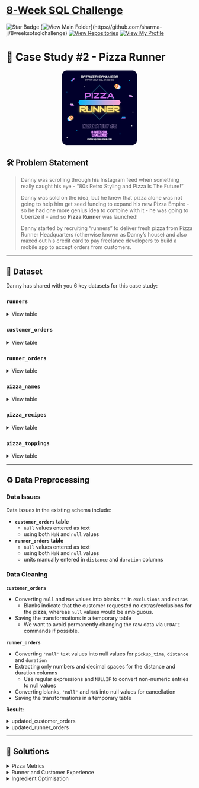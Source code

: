 # [8-Week SQL Challenge](https://8weeksqlchallenge.com/)
![Star Badge](https://img.shields.io/static/v1?label=%F0%9F%8C%9F&message=If%20Useful&style=style=flat&color=BC4E99)
[![View Main Folder](https://img.shields.io/badge/View-Main_Folder-971901?)](https://github.com/sharma-ji/8weeksofsqlchallenge)
[![View Repositories](https://img.shields.io/badge/View-My_Repositories-blue?logo=GitHub)](https://github.com/sharma-ji?tab=repositories)
[![View My Profile](https://img.shields.io/badge/View-My_Profile-green?logo=GitHub)](https://github.com/sharma-ji)


# 🍕 Case Study #2 - Pizza Runner
<p align="center">
<img src="https://github.com/sharma-ji/8weeksofsqlchallenge/blob/main/IMG/org-2.png" width=40% height=40%>

## 🛠️ Problem Statement

> Danny was scrolling through his Instagram feed when something really caught his eye - “80s Retro Styling and Pizza Is The Future!”
> 
> Danny was sold on the idea, but he knew that pizza alone was not going to help him get seed funding to expand his new Pizza Empire - so he had one more genius idea to combine with it - he was going to Uberize it - and so **Pizza Runner** was launched!
> 
> Danny started by recruiting “runners” to deliver fresh pizza from Pizza Runner Headquarters (otherwise known as Danny’s house) and also maxed out his credit card to pay freelance developers to build a mobile app to accept orders from customers.

---

## 📂 Dataset
Danny has shared with you 6 key datasets for this case study:

### **```runners```**
<details>
<summary>
View table
</summary>

The runners table shows the **```registration_date```** for each new runner.


|runner_id|registration_date|
|---------|-----------------|
|1        |1/1/2021         |
|2        |1/3/2021         |
|3        |1/8/2021         |
|4        |1/15/2021        |

</details>


### **```customer_orders```**

<details>
<summary>
View table
</summary>

Customer pizza orders are captured in the **```customer_orders```** table with 1 row for each individual pizza that is part of the order.

|order_id|customer_id|pizza_id|exclusions|extras|order_time        |
|--------|---------|--------|----------|------|------------------|
|1  |101      |1       |          |      |44197.75349537037 |
|2  |101      |1       |          |      |44197.79226851852 |
|3  |102      |1       |          |      |44198.9940162037  |
|3  |102      |2       |          |*null* |44198.9940162037  |
|4  |103      |1       |4         |      |44200.558171296296|
|4  |103      |1       |4         |      |44200.558171296296|
|4  |103      |2       |4         |      |44200.558171296296|
|5  |104      |1       |null      |1     |44204.87533564815 |
|6  |101      |2       |null      |null  |44204.877233796295|
|7  |105      |2       |null      |1     |44204.88922453704 |
|8  |102      |1       |null      |null  |44205.99621527778 |
|9  |103      |1       |4         |1, 5  |44206.47429398148 |
|10 |104      |1       |null      |null  |44207.77417824074 |
|10 |104      |1       |2, 6      |1, 4  |44207.77417824074 |

</details>

### **```runner_orders```**

<details>
<summary>
View table
</summary>

After each orders are received through the system - they are assigned to a runner - however not all orders are fully completed and can be cancelled by the restaurant or the customer.

The **```pickup_time```** is the timestamp at which the runner arrives at the Pizza Runner headquarters to pick up the freshly cooked pizzas. 

The **```distance```** and **```duration```** fields are related to how far and long the runner had to travel to deliver the order to the respective customer.



|order_id|runner_id|pickup_time|distance  |duration|cancellation      |
|--------|---------|-----------|----------|--------|------------------|
|1       |1        |1/1/2021 18:15|20km      |32 minutes|                  |
|2       |1        |1/1/2021 19:10|20km      |27 minutes|                  |
|3       |1        |1/3/2021 0:12|13.4km    |20 mins |*null*             |
|4       |2        |1/4/2021 13:53|23.4      |40      |*null*             |
|5       |3        |1/8/2021 21:10|10        |15      |*null*             |
|6       |3        |null       |null      |null    |Restaurant Cancellation|
|7       |2        |1/8/2020 21:30|25km      |25mins  |null              |
|8       |2        |1/10/2020 0:15|23.4 km   |15 minute|null              |
|9       |2        |null       |null      |null    |Customer Cancellation|
|10      |1        |1/11/2020 18:50|10km      |10minutes|null              |

</details>

### **```pizza_names```**

<details>
<summary>
View table
</summary>

|pizza_id|pizza_name|
|--------|----------|
|1       |Meat Lovers|
|2       |Vegetarian|

</details>

### **```pizza_recipes```**

<details>
<summary>
View table
</summary>

Each **```pizza_id```** has a standard set of **```toppings```** which are used as part of the pizza recipe.


|pizza_id|toppings |
|--------|---------|
|1       |1, 2, 3, 4, 5, 6, 8, 10| 
|2       |4, 6, 7, 9, 11, 12| 

</details>

### **```pizza_toppings```**

<details>
<summary>
View table
</summary>

This table contains all of the **```topping_name```** values with their corresponding **```topping_id```** value.


|topping_id|topping_name|
|----------|------------|
|1         |Bacon       | 
|2         |BBQ Sauce   | 
|3         |Beef        |  
|4         |Cheese      |  
|5         |Chicken     |     
|6         |Mushrooms   |  
|7         |Onions      |     
|8         |Pepperoni   | 
|9         |Peppers     |   
|10        |Salami      | 
|11        |Tomatoes    | 
|12        |Tomato Sauce|

</details>

---

## ♻️ Data Preprocessing

### **Data Issues**

Data issues in the existing schema include:

* **```customer_orders``` table**
  - ```null``` values entered as text
  - using both ```NaN``` and ```null``` values
* **```runner_orders``` table**
  - ```null``` values entered as text
  - using both ```NaN``` and ```null``` values
  - units manually entered in ```distance``` and ```duration``` columns

### **Data Cleaning**

**```customer_orders```**
- Converting ```null``` and ```NaN``` values into blanks ```''``` in ```exclusions``` and ```extras```
  - Blanks indicate that the customer requested no extras/exclusions for the pizza, whereas ```null``` values would be ambiguous.
- Saving the transformations in a temporary table
  - We want to avoid permanently changing the raw data via ```UPDATE``` commands if possible.

**```runner_orders```**

- Converting ```'null'``` text values into null values for ```pickup_time```, ```distance``` and ```duration```
- Extracting only numbers and decimal spaces for the distance and duration columns
  - Use regular expressions and ```NULLIF``` to convert non-numeric entries to null values
- Converting blanks, ```'null'``` and ```NaN``` into null values for cancellation
- Saving the transformations in a temporary table

**Result:**

<details>
<summary> 
updated_customer_orders
</summary>

|order_id|customer_id|pizza_id|exclusions|extras|order_time              |
|--------|-----------|--------|----------|------|------------------------|
|1       |101        |1       |          |      |2020-01-01T18:05:02.000Z|
|2       |101        |1       |          |      |2020-01-01T19:00:52.000Z|
|3       |102        |1       |          |      |2020-01-02T12:51:23.000Z|
|3       |102        |2       |          |      |2020-01-02T12:51:23.000Z|
|4       |103        |1       |4         |      |2020-01-04T13:23:46.000Z|
|4       |103        |1       |4         |      |2020-01-04T13:23:46.000Z|
|4       |103        |2       |4         |      |2020-01-04T13:23:46.000Z|
|5       |104        |1       |          |1     |2020-01-08T21:00:29.000Z|
|6       |101        |2       |          |      |2020-01-08T21:03:13.000Z|
|7       |105        |2       |          |1     |2020-01-08T21:20:29.000Z|
|8       |102        |1       |          |      |2020-01-09T23:54:33.000Z|
|9       |103        |1       |4         |1, 5  |2020-01-10T11:22:59.000Z|
|10      |104        |1       |          |      |2020-01-11T18:34:49.000Z|
|10      |104        |1       |2, 6      |1, 4  |2020-01-11T18:34:49.000Z|

</details>

<details>
<summary> 
updated_runner_orders
</summary>

| order_id | runner_id | pickup_time         | distance | duration | cancellation            |
|----------|-----------|---------------------|----------|----------|-------------------------|
| 1        | 1         | 2020-01-01 18:15:34 | 20       | 32       |                         |
| 2        | 1         | 2020-01-01 19:10:54 | 20       | 27       |                         |
| 3        | 1         | 2020-01-02 00:12:37 | 13.4     | 20       |                         |
| 4        | 2         | 2020-01-04 13:53:03 | 23.4     | 40       |                         |
| 5        | 3         | 2020-01-08 21:10:57 | 10       | 15       |                         |
| 6        | 3         |                     |          |          | Restaurant Cancellation |
| 7        | 2         | 2020-01-08 21:30:45 | 25       | 25       |                         |
| 8        | 2         | 2020-01-10 00:15:02 | 23.4     | 15       |                         |
| 9        | 2         |                     |          |          | Customer Cancellation   |
| 10       | 1         | 2020-01-11 18:50:20 | 10       | 10       |                         |

</details>

---

## 🚀 Solutions

<details>
<summary> 
Pizza Metrics
</summary>

### **Q1. How many pizzas were ordered?**
```sql
select count(*) as total_pizza_ordered from pizza_runner.customer_orders_cleaned;
```
|total_pizza_ordered|
|-------------------|
|14                 |

### **Q2. How many unique customer orders were made?**
```sql
select count(DISTINCT customer_id) as order_count from pizza_runner.customer_orders_cleaned;
```
|order_count|
|-----------|
|5          |


### **Q3. How many successful orders were delivered by each runner?**
```sql
select runner_id, count(ORDER_ID) from pizza_runner.runner_orders_cleaned
where cancellation is Null
group by runner_id
order by runner_id;
```

| runner_id | successful_orders |
|-----------|-------------------|
| 1         | 4                 |
| 2         | 3                 |
| 3         | 1                 |


### **Q4. How many of each type of pizza was delivered?**
```SQL
select c.pizza_id, count(c.pizza_id) as pizza_delivered 
from pizza_runner.customer_orders_cleaned c 
left join pizza_runner.runner_orders_cleaned r
on c.order_id = r.ORDER_id
where r.cancellation is Null
group by c.pizza_id;
```

| pizza_id | pizza_type_count |
|----------|------------------|
| 1        | 9                |
| 2        | 3                |


### **Q5. How many Vegetarian and Meatlovers were ordered by each customer?**
```SQL
select customer_id, 
      SUM(CASE WHEN pizza_id = 1 THEN 1 ELSE 0 END) as meatlovers,
      SUM(CASE WHEN pizza_id = 2 THEN 1 ELSE 0 END) as vegetarians from 
pizza_runner.customer_orders_cleaned c
group by customer_id;
```

| customer_id | meatlovers | vegetarians |
|-------------|------------|-------------|
| 101         | 2          | 1           |
| 102         | 2          | 1           |
| 103         | 3          | 1           |
| 104         | 3          | 0           |
| 105         | 0          | 1           |


### **Q6. What was the maximum number of pizzas delivered in a single order?**
```SQL
select c.order_id, count(c.pizza_id) as total_pizza from 
pizza_runner.customer_orders_cleaned c
left join pizza_runner.runner_orders_cleaned r
on c.order_id = r.order_id
where r.cancellation is Null
group by order_id
order by total_pizza DESC
limit 1;
 ``` 

| order_id | total_pizza |
|----------|-------------|
| 4        | 3           |


### **Q7.For each customer, how many delivered pizzas had at least 1 change and how many had no changes?**
```SQL
SELECT
customer_id,
SUM(CASE WHEN (exclusions IS NOT NULL OR extras IS NOT NULL) THEN 1 ELSE 0 END) as changes,
SUM(CASE WHEN (exclusions IS NULL AND extras IS NULL) THEN 1 ELSE 0 END) as no_changes
FROM 
pizza_runner.customer_orders_cleaned
GROUP BY
customer_id
ORDER BY
customer_id;
```

| customer_id | changes | no_changes |
|-------------|---------|------------|
| 101         | 0       | 3          |
| 102         | 0       | 3          |
| 103         | 4       | 0          |
| 104         | 2       | 1          |
| 105         | 1       | 0          |



### **Q8. How many pizzas were delivered that had both exclusions and extras?**
```SQL
select count(a.order_id) as pizza_count
from pizza_runner.customer_orders_Cleaned a
left join pizza_runner.runner_orders_cleaned b
on a.order_id = b.order_id
where b.cancellation is Null and a.exclusions is not NULL and a.extras is not NULL;

```  

| pizza_count |
|-------------|
| 1           |


### **Q9. What was the total volume of pizzas ordered for each hour of the day?**
```SQL
SELECT
  DATE_PART('hour', order_time::TIMESTAMP) AS hour_of_day,
  COUNT(*) AS pizza_count
FROM updated_customer_orders
WHERE order_time IS NOT NULL
GROUP BY hour_of_day
ORDER BY hour_of_day;
```

| hour | total_pizza | volume  |
|------|-------------|---------|
| 11   | 1           | 7.1429  |
| 13   | 3           | 21.4286 |
| 18   | 3           | 21.4286 |
| 19   | 1           | 7.1429  |
| 21   | 3           | 21.4286 |
| 23   | 3           | 21.4286 |

### **Q10. What was the volume of orders for each day of the week?**
```SQL
select dayofweek(order_Time) as dayss, count(order_id) as total_pizza,
count(order_id)*100/ sum(count(*)) over()  as volume from 
pizza_runner.customer_orders_cleaned
group by dayss;
```

| dayss | total_pizza | volume  |
|-------|-------------|---------|
| 4     | 5           | 35.7143 |
| 5     | 3           | 21.4286 |
| 7     | 5           | 35.7143 |
| 6     | 1           | 7.1429  |

</details>

<details>
<summary>
Runner and Customer Experience
</summary>

### **Q1. How many runners signed up for each 1 week period? (i.e. week starts 2021-01-01)**
```SQL
select week(REGISTRATION_DATE) as week, count(runner_id) as runners
from pizza_runner.runners
group by week
order by week;
```

| week | runners |
|------|---------|
| 0    | 1       |
| 1    | 2       |
| 2    | 1       |

### **Q2. What was the average time in minutes it took for each runner to arrive at the Pizza Runner HQ to pickup the order?**
```SQL
select a.runner_id , avg(timestampdiff(MINUTE,b.order_time,a.pickup_time)) as average_arrival_time
from pizza_runner.runner_orders_cleaned a 
left join pizza_runner.customer_orders_cleaned b 
on a.order_id = b.order_id
where a.cancellation is Null
group by a.runner_id;
```
| runner_id | average_arrival_time |
|-----------|----------------------|
| 1         | 275.3333             |
| 2         | 23.4000              |
| 3         | 10.0000              |

### **Q3. Is there any relationship between the number of pizzas and how long the order takes to prepare?**
```SQL
select a.runner_id , avg(timestampdiff(MINUTE,b.order_time,a.pickup_time)) as avg_time, 
count(b.pizza_id) as num_pizza
from pizza_runner.runner_orders_cleaned a 
left join pizza_runner.customer_orders_cleaned b 
on a.order_id = b.order_id
where a.cancellation is Null
group by a.runner_id;
```

| runner_id | avg_time | num_pizza |
|-----------|----------|-----------|
| 1         | 275.3333 | 6         |
| 2         | 23.4000  | 5         |
| 3         | 10.0000  | 1         |

### **Q4. What was the average distance travelled for each customer?**
```SQL
select a.customer_id, avg(b.distance) as avg_distance
from pizza_runner.customer_orders_cleaned a 
left join pizza_runner.runner_orders_cleaned b 
on a.order_id = b.order_id
where b.cancellation is Null
group by a.customer_id;
```

| customer_id | avg_distance |
|-------------|--------------|
| 101         | 20.000000    |
| 102         | 16.333333    |
| 103         | 23.000000    |
| 104         | 10.000000    |
| 105         | 25.000000    |

### **Q5. What was the difference between the longest and shortest delivery times for all orders?**
```SQL
with temp as (
    select min(duration) as shortest,
        max(duration) as longest
        from pizza_runner.runner_orders_cleaned
        where cancellation is Null
)

select (longest-shortest) as diff from temp;
```

| diff |
|------|
| 30   |

### **Q6. What was the average speed for each runner for each delivery and do you notice any trend for these values?**
```SQL
select runner_id, order_id, round(avg(distance*60/duration),2) as avg_speed, distance
from pizza_runner.runner_orders_cleaned
where cancellation is Null
group by runner_id, order_id
order by runner_id, order_id;
```

| runner_id | order_id | avg_speed | distance |
|-----------|----------|-----------|----------|
| 1         | 1        | 37.5      | 20.00    |
| 1         | 2        | 44.44     | 20.00    |
| 1         | 3        | 39        | 13.00    |
| 1         | 10       | 60        | 10.00    |
| 2         | 4        | 34.5      | 23.00    |
| 2         | 7        | 60        | 25.00    |
| 2         | 8        | 92        | 23.00    |
| 3         | 5        | 40        | 10.00    |

**Finding:**
> *Speed is in increasing order for order_id but data is too low for any conclusion*  

### **Q7. What is the successful delivery percentage for each runner?**
```sql
select runner_id,
(sum(case when cancellation is Null then 1 else 0 end)*100/count(order_id)) as succesful_delivery_per
from pizza_runner.runner_orders_cleaned
group by runner_id;
```

| runner_id | succesful_delivery_per |
|-----------|------------------------|
| 1         | 100.0000               |
| 2         | 75.0000                |
| 3         | 50.0000                |


</details>

<details>
<summary>
Ingredient Optimisation
</summary>

### **Q1. What are the standard ingredients for each pizza?**
```sql
select a.pizza_id, b.topping_name from pizza_runner.pizza_recipes_cleaned a
left join pizza_runner.pizza_toppings b
on a.toppings = b.topping_id;
```
| pizza_id | topping_name |
|----------|--------------|
| 1        | Bacon        |
| 1        | BBQ Sauce    |
| 1        | Beef         |
| 1        | Cheese       |
| 1        | Chicken      |
| 1        | Mushrooms    |
| 1        | Pepperoni    |
| 1        | Salami       |
| 2        | Cheese       |
| 2        | Mushrooms    |
| 2        | Onions       |
| 2        | Peppers      |
| 2        | Tomatoes     |
| 2        | Tomato Sauce |

### **Q2. What was the most commonly added extra?**
```sql
with temp as (
    select pizza_id, substr(extras,1,1) as extra1,
    substr(extras,4,1) as extra2
    from pizza_runner.customer_orders_cleaned
    where extras is not Null
),
temp2 as(
    select extra1 as extra from TEMP
    union all
    select extra2 as extra from TEMP where extra2 is not Null
)

select b.topping_name, count(a.extra) as counts 
from temp2 a
left join pizza_runner.pizza_toppings b
on a.extra = b.topping_id
group by b.topping_name
order by counts desc
limit 1;
```

| topping_name | counts |
|--------------|--------|
| Bacon        | 4      |

### **Q3. What was the most common exclusion?**
```sql
with temp as (
    select pizza_id, substr(exclusions,1,1) as exclusion1,
    substr(exclusions,4,1) as exclusion2
    from pizza_runner.customer_orders_cleaned
    where exclusions is not Null
),
temp2 as(
    select exclusion1 as exclusion from TEMP
    union all
    select exclusion2 as exclusion from TEMP where exclusion2 is not Null
)

select b.topping_name, count(a.exclusion) as counts 
from temp2 a
left join pizza_runner.pizza_toppings b
on a.exclusion = b.topping_id
group by b.topping_name
order by counts desc
limit 1;
```
| topping_name | counts |
|--------------|--------|
| Cheese       | 4      |


---
<p>&copy; 2022 Mukul Sharma</p>